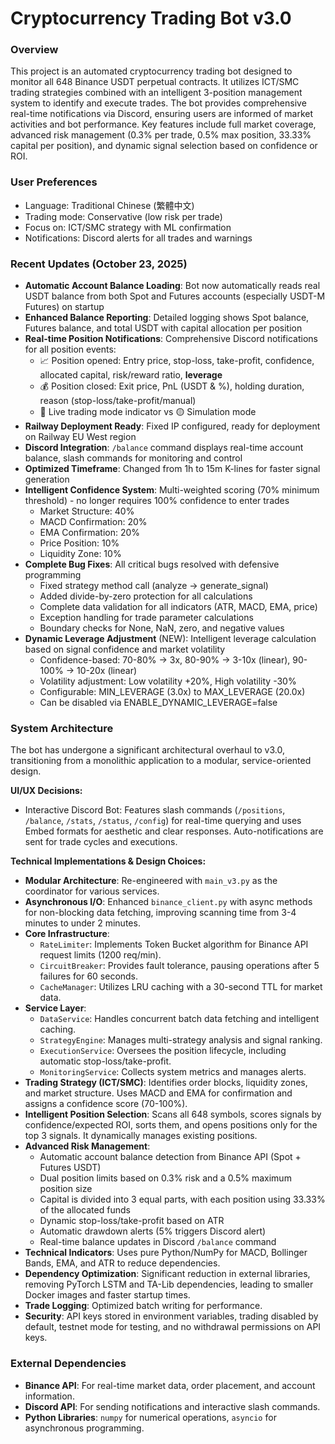 # Cryptocurrency Trading Bot v3.0

### Overview
This project is an automated cryptocurrency trading bot designed to monitor all 648 Binance USDT perpetual contracts. It utilizes ICT/SMC trading strategies combined with an intelligent 3-position management system to identify and execute trades. The bot provides comprehensive real-time notifications via Discord, ensuring users are informed of market activities and bot performance. Key features include full market coverage, advanced risk management (0.3% per trade, 0.5% max position, 33.33% capital per position), and dynamic signal selection based on confidence or ROI.

### User Preferences
- Language: Traditional Chinese (繁體中文)
- Trading mode: Conservative (low risk per trade)
- Focus on: ICT/SMC strategy with ML confirmation
- Notifications: Discord alerts for all trades and warnings

### Recent Updates (October 23, 2025)
- **Automatic Account Balance Loading**: Bot now automatically reads real USDT balance from both Spot and Futures accounts (especially USDT-M Futures) on startup
- **Enhanced Balance Reporting**: Detailed logging shows Spot balance, Futures balance, and total USDT with capital allocation per position
- **Real-time Position Notifications**: Comprehensive Discord notifications for all position events:
  - 📈 Position opened: Entry price, stop-loss, take-profit, confidence, allocated capital, risk/reward ratio, **leverage**
  - 💰 Position closed: Exit price, PnL (USDT & %), holding duration, reason (stop-loss/take-profit/manual)
  - 🔴 Live trading mode indicator vs 🟡 Simulation mode
- **Railway Deployment Ready**: Fixed IP configured, ready for deployment on Railway EU West region
- **Discord Integration**: `/balance` command displays real-time account balance, slash commands for monitoring and control
- **Optimized Timeframe**: Changed from 1h to 15m K-lines for faster signal generation
- **Intelligent Confidence System**: Multi-weighted scoring (70% minimum threshold) - no longer requires 100% confidence to enter trades
  - Market Structure: 40%
  - MACD Confirmation: 20%
  - EMA Confirmation: 20%
  - Price Position: 10%
  - Liquidity Zone: 10%
- **Complete Bug Fixes**: All critical bugs resolved with defensive programming
  - Fixed strategy method call (analyze → generate_signal)
  - Added divide-by-zero protection for all calculations
  - Complete data validation for all indicators (ATR, MACD, EMA, price)
  - Exception handling for trade parameter calculations
  - Boundary checks for None, NaN, zero, and negative values
- **Dynamic Leverage Adjustment** (NEW): Intelligent leverage calculation based on signal confidence and market volatility
  - Confidence-based: 70-80% → 3x, 80-90% → 3-10x (linear), 90-100% → 10-20x (linear)
  - Volatility adjustment: Low volatility +20%, High volatility -30%
  - Configurable: MIN_LEVERAGE (3.0x) to MAX_LEVERAGE (20.0x)
  - Can be disabled via ENABLE_DYNAMIC_LEVERAGE=false

### System Architecture
The bot has undergone a significant architectural overhaul to v3.0, transitioning from a monolithic application to a modular, service-oriented design.

**UI/UX Decisions:**
- Interactive Discord Bot: Features slash commands (`/positions`, `/balance`, `/stats`, `/status`, `/config`) for real-time querying and uses Embed formats for aesthetic and clear responses. Auto-notifications are sent for trade cycles and executions.

**Technical Implementations & Design Choices:**
- **Modular Architecture**: Re-engineered with `main_v3.py` as the coordinator for various services.
- **Asynchronous I/O**: Enhanced `binance_client.py` with async methods for non-blocking data fetching, improving scanning time from 3-4 minutes to under 2 minutes.
- **Core Infrastructure**:
    - `RateLimiter`: Implements Token Bucket algorithm for Binance API request limits (1200 req/min).
    - `CircuitBreaker`: Provides fault tolerance, pausing operations after 5 failures for 60 seconds.
    - `CacheManager`: Utilizes LRU caching with a 30-second TTL for market data.
- **Service Layer**:
    - `DataService`: Handles concurrent batch data fetching and intelligent caching.
    - `StrategyEngine`: Manages multi-strategy analysis and signal ranking.
    - `ExecutionService`: Oversees the position lifecycle, including automatic stop-loss/take-profit.
    - `MonitoringService`: Collects system metrics and manages alerts.
- **Trading Strategy (ICT/SMC)**: Identifies order blocks, liquidity zones, and market structure. Uses MACD and EMA for confirmation and assigns a confidence score (70-100%).
- **Intelligent Position Selection**: Scans all 648 symbols, scores signals by confidence/expected ROI, sorts them, and opens positions only for the top 3 signals. It dynamically manages existing positions.
- **Advanced Risk Management**:
    - Automatic account balance detection from Binance API (Spot + Futures USDT)
    - Dual position limits based on 0.3% risk and a 0.5% maximum position size
    - Capital is divided into 3 equal parts, with each position using 33.33% of the allocated funds
    - Dynamic stop-loss/take-profit based on ATR
    - Automatic drawdown alerts (5% triggers Discord alert)
    - Real-time balance updates in Discord `/balance` command
- **Technical Indicators**: Uses pure Python/NumPy for MACD, Bollinger Bands, EMA, and ATR to reduce dependencies.
- **Dependency Optimization**: Significant reduction in external libraries, removing PyTorch LSTM and TA-Lib dependencies, leading to smaller Docker images and faster startup times.
- **Trade Logging**: Optimized batch writing for performance.
- **Security**: API keys stored in environment variables, trading disabled by default, testnet mode for testing, and no withdrawal permissions on API keys.

### External Dependencies
- **Binance API**: For real-time market data, order placement, and account information.
- **Discord API**: For sending notifications and interactive slash commands.
- **Python Libraries**: `numpy` for numerical operations, `asyncio` for asynchronous programming.